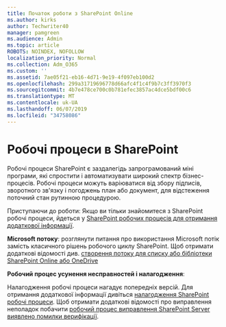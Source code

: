 ```yaml
---
title: Початок роботи з SharePoint Online
ms.author: kirks
author: Techwriter40
manager: pamgreen
ms.audience: Admin
ms.topic: article
ROBOTS: NOINDEX, NOFOLLOW
localization_priority: Normal
ms.collection: Adm_O365
ms.custom: ''
ms.assetid: 7ae05f21-eb16-4d71-9e19-4f097eb100d2
ms.openlocfilehash: 299a31719696778d66afc4f1c4f9b7c3ff3970f3
ms.sourcegitcommit: 4b7e478ce700c0b781efec3857ac4dce5bdf00c6
ms.translationtype: MT
ms.contentlocale: uk-UA
ms.lasthandoff: 06/07/2019
ms.locfileid: "34758086"
---
```

# <a name="workflows-in-sharepoint"></a>Робочі процеси в SharePoint

Робочі процеси SharePoint є заздалегідь запрограмований міні програми, які спростити і автоматизувати широкий спектр бізнес-процесів. Робочі процеси можуть варіюватися від збору підписів, зворотного зв'язку і погоджень план або документ, для відстеження поточний стан рутинною процедурою.

Приступаючи до роботи: Якщо ви тільки знайомитеся з SharePoint робочі процеси, йдеться у [SharePoint робочих процесів для отримання додаткової інформації](https://support.office.com/article/introduction-to-sharepoint-workflow-07982276-54e8-4e17-8699-5056eff4d9e3).

**Microsoft потоку**: розглянути питання про використання Microsoft потік замість класичного рішень робочого циклу SharePoint. Щоб отримати додаткові відомості див. [створення потоку для списку або бібліотеки SharePoint Online або OneDrive](https://support.office.com/article/create-a-flow-for-a-list-or-library-in-sharepoint-online-or-onedrive-for-business-a9c3e03b-0654-46af-a254-20252e580d01)

**Робочий процес усунення несправностей і налагодження**:

Налагодження робочі процеси нагадує попередніх версій. Для отримання додаткової інформації дивіться [налагодження SharePoint робочі процеси](https://docs.microsoft.com/sharepoint/dev/general-development/debugging-sharepoint-server-workflows). Щоб отримати додаткові відомості про виправлення неполадок побачити [робочий процес виправлення SharePoint Server виявлено помилки верифікації](https://docs.microsoft.com/sharepoint/dev/general-development/troubleshooting-sharepoint-server-workflow-validation-errors-in-visio).

